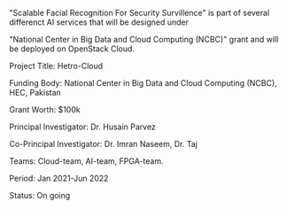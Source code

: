 "Scalable Facial Recognition For Security Survillence" is part of several differenct AI services that will be designed under

"National Center in Big Data and Cloud Computing (NCBC)" grant and will be deployed on OpenStack Cloud.

Project Title: Hetro-Cloud

Funding Body: National Center in Big Data and Cloud Computing (NCBC), HEC, Pakistan

Grant Worth: $100k

Principal Investigator: Dr. Husain Parvez

Co-Principal Investigator: Dr. Imran Naseem, Dr. Taj

Teams: Cloud-team, AI-team, FPGA-team.

Period: Jan 2021-Jun 2022

Status: On going
